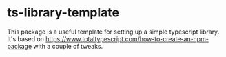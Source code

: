 # ts-library-template

This package is a useful template for setting up a simple typescript library. It's based on https://www.totaltypescript.com/how-to-create-an-npm-package with a couple of tweaks.

